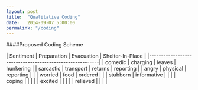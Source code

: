 ```yaml
---
layout: post
title:  "Qualitative Coding"
date:   2014-09-07 5:00:00
permalink: "/coding"
---
```


####Proposed Coding Scheme

	
| Sentiment | Preparation | Evacuation | Shelter-In-Place |
|---------------------------------------------------------|
| comedic	  | charging    | leaves     | hunkering        | 
| sarcastic | transport   | returns    | reporting        |
| angry	  | physical    | reporting  | |
| worried	  | food        | ordered    | | 
| stubborn  | informative |   | |
| coping	  |             |   | |
| excited	  |             |   | |
| relieved  |             |   | |